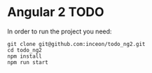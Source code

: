 # Angular 2 TODO
In order to run the project you need:
```
git clone git@github.com:inceon/todo_ng2.git
cd todo_ng2
npm install
npm run start
```
